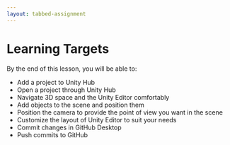 ```yaml
---
layout: tabbed-assignment
---
```


# Learning Targets

By the end of this lesson, you will be able to:

* Add a project to Unity Hub
* Open a project through Unity Hub
* Navigate 3D space and the Unity Editor comfortably
* Add objects to the scene and position them
* Position the camera to provide the point of view you want in the scene
* Customize the layout of Unity Editor to suit your needs
* Commit changes in GitHub Desktop
* Push commits to GitHub
